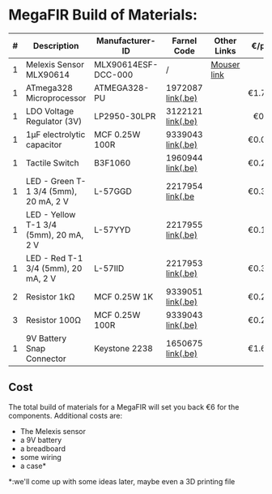 # MegaFIR Build of Materials:

| # | Description | Manufacturer-ID | Farnel Code | Other Links | €/piece |
|----------|----------|----------|----------|---------|---------:|
| 1 | Melexis Sensor MLX90614 | MLX90614ESF-DCC-000 | / | [Mouser link](https://eu.mouser.com/ProductDetail/Melexis/MLX90614ESF-DCC-000-TU?qs=%2Fha2pyFaduia27wdAojmz0Gw0WK2y0hzp6DRConqg3jzJRxxBtPVbyFno%252B8k7uZuTdJKb%252Bns4tW7oym5d884Wg%3D%3D) | / |
| 1 | ATmega328 Microprocessor | ATMEGA328-PU | 1972087 [link(.be)](https://be.farnell.com/microchip/atmega328-pu/mcu-8bit-atmega-20mhz-dip-28/dp/1972087) | | €1.7000 |
| 1 | LDO Voltage Regulator (3V) | LP2950-30LPR | 3122121 [link(.be)](https://be.farnell.com/texas-instruments/lp2950-30lpr/ic-ldo-volt-reg-3v-0-1a-to-92/dp/3122121) | | €0,368 |
| 1 | 1µF electrolytic capacitor |	MCF 0.25W 100R | 9339043 [link(.be)](https://be.farnell.com/rubycon/50ml1mefc4x5/cap-1-f-50v-20/dp/8126933) | | €0.0245 |
| 1 | Tactile Switch | B3F1060 | 1960944 [link(.be)](https://be.farnell.com/omron/b3f1060/switch-flat-6x6x7-100gf/dp/1960944) | | €0.2580 |
| 1 | LED - Green T-1 3/4 (5mm), 20 mA, 2 V | L-57GGD | 2217954 [link(.be](https://be.farnell.com/kingbright/l-57ggd/led-bi-polar-5mm-green/dp/2217954) | | €0.3180 |
| 1 | LED - Yellow T-1 3/4 (5mm), 20 mA, 2 V |	L-57YYD | 2217955 [link(.be)](https://be.farnell.com/kingbright/l-57yyd/led-bi-polar-5mm-yellow/dp/2217955) | | €0.1530 |
| 1 | LED - Red T-1 3/4 (5mm), 20 mA, 2 V | L-57IID | 2217953 [link(.be)](https://be.farnell.com/kingbright/l-57iid/led-bi-polar-5mm-red/dp/2217953) | | €0.3130
| 2 | Resistor 1kΩ | MCF 0.25W 1K | 9339051 [link(.be)](https://be.farnell.com/multicomp/mcf-0-25w-1k/res-1k-5-250mw-axial-carbon-film/dp/9339051) | | €0.2990 |
| 3 | Resistor 100Ω | 	MCF 0.25W 100R | 9339043 [link(.be)](https://be.farnell.com/multicomp/mcf-0-25w-100r/res-100r-5-250mw-axial-carbon/dp/9339043)  | | €0.2030 |
| 1 | 9V Battery Snap Connector | Keystone 2238 | 1650675 [link(.be)](https://be.farnell.com/keystone/2238/battery-strap-pp3/dp/1650675) | | €1.6900 |

## Cost
The total build of materials for a MegaFIR will set you back €6 for the components. Additional costs are:
* The Melexis sensor
* a 9V battery
* a breadboard
* some wiring
* a case* 




*:we'll come up with some ideas later, maybe even a 3D printing file
